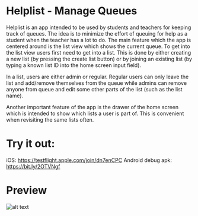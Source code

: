 # Helplist - Manage Queues
Helplist is an app intended to be used by students and teachers for keeping track of queues. The idea is to minimize the effort of queuing for help as a student when the teacher has a lot to do. The main feature which the app is centered around is the list view which shows the current queue.
To get into the list view users first need to get into a list. This is done by either creating a new list (by pressing the create list button) or by joining an existing list (by typing a known list ID into the home screen input field).

In a list, users are either admin or regular. Regular users can only leave the list and add/remove themselves from the queue while admins can remove anyone from queue and edit some other parts of the list (such as the list name).

Another important feature of the app is the drawer of the home screen which is intended to show which lists a user is part of. This is convenient when revisiting the same lists often.

# Try it out:
  iOS: https://testflight.apple.com/join/dn7enCPC
  Android debug apk: https://bit.ly/2OTVNgf

# Preview
![alt text](https://hogberg.io/helplistv3.png)
